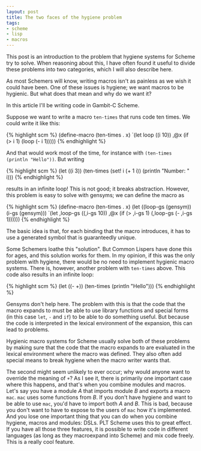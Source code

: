```yaml
---
layout: post
title: The two faces of the hygiene problem
tags:
- scheme
- lisp
- macros
---
```


This post is an introduction to the problem that hygiene systems for
Scheme try to solve. When reasoning about this, I have often found it
useful to divide these problems into two categories, which I will also
describe here.

As most Schemers will know, writing macros isn't as painless as we
wish it could have been. One of these issues is hygiene; we want
macros to be hygienic. But what does that mean and why do we want it?

In this article I'll be writing code in Gambit-C Scheme.

Suppose we want to write a macro `ten-times` that runs code ten
times. We could write it like this:

{% highlight scm %}
(define-macro (ten-times . x)
  `(let loop ((i 10))
     ,@x
     (if (> i 1)
         (loop (- i 1))))) 
{% endhighlight %}

And that would work most of the time, for instance
with `(ten-times (println "Hello"))`. But writing

{% highlight scm %}
(let ((i 3))
  (ten-times
   (set! i (+ 1 i))
   (println "Number: " i))) 
{% endhighlight %}

results in an infinite loop! This is not good; it breaks
abstraction. However, this problem is easy to solve with gensyms; we
can define the macro as

{% highlight scm %}
(define-macro (ten-times . x)
  (let ((loop-gs (gensym))
        (i-gs (gensym)))
    `(let ,loop-gs ((,i-gs 10))
        ,@x
        (if (> ,i-gs 1)
            (,loop-gs (- ,i-gs 1)))))) 
{% endhighlight %}

The basic idea is that, for each binding that the macro introduces, it
has to use a generated symbol that is guaranteedly unique.

Some Schemers loathe this "solution". But Common Lispers have done
this for ages, and this solution works for them. In my opinion, if
this was the only problem with hygiene, there would be no need to
implement hygienic macro systems. There is, however, another problem
with `ten-times` above. This code also results in an infinite loop:

{% highlight scm %}
(let ((- +))
  (ten-times (println "Hello")))
{% endhighlight %}

Gensyms don't help here. The problem with this is that the code that
the macro expands to must be able to use library functions and special
forms (in this case `let`, `-` and `if`) to be able to do something
useful. But because the code is interpreted in the lexical environment
of the expansion, this can lead to problems.

Hygienic macro systems for Scheme usually solve both of these problems
by making sure that the code that the macro expands to are evaluated
in the lexical environment where the macro was defined. They also
often add special means to break hygiene when the macro writer wants that.
 
The second might seem unlikely to ever occur; why would anyone want to
override the meaning of `+`? As I see it, there is primarily one
important case where this happens, and that's when you combine modules
and macros. Let's say you have a module *A* that imports module *B*
and exports a macro `mac`. `mac` uses some functions from *B*. If you
don't have hygiene and want to be able to use `mac`, you'd have to
import both *A* and *B*. This is bad, because you don't want to have
to expose to the users of `mac` how it's implemented. And you lose one
important thing that you can do when you combine hygiene, macros and
modules: DSLs. PLT Scheme uses this to great effect. If you have all
those three features, it is possible to write code in different
languages (as long as they macroexpand into Scheme) and mix code
freely. This is a really cool feature.
